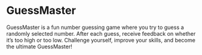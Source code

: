 # GuessMaster
GuessMaster is a fun number guessing game where you try to guess a randomly selected number. After each guess, receive feedback on whether it’s too high or too low. Challenge yourself, improve your skills, and become the ultimate GuessMaster!
